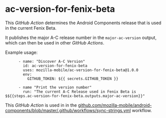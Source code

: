 # ac-version-for-fenix-beta

This _GitHub Action_ determines the Android Components release that is used in the current Fenix Beta.

It publishes the major A-C release number in the `major-ac-version` output, which can then be used in other _GitHub Actions_.

Example usage:

```
      - name: "Discover A-C Version"
        id: ac-version-for-fenix-beta
        uses: mozilla-mobile/ac-version-for-fenix-beta@1.0.0
        env:
          GITHUB_TOKEN: ${{ secrets.GITHUB_TOKEN }}
          
      - name "Print the version number"
        run: "The current A-C Release used in Fenix Beta is $${{steps.ac-version-for-fenix-beta.outputs.major-ac-version}}"
```

This _GitHub Action_ is used in in the [github.com/mozilla-mobile/android-components/blob/master/.github/workflows/sync-strings.yml](https://github.com/mozilla-mobile/android-components/blob/master/.github/workflows/sync-strings.yml) workflow.
